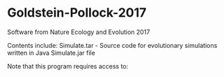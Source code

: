 # Goldstein-Pollock-2017
Software from Nature Ecology and Evolution 2017

Contents include:
  Simulate.tar - Source code for evolutionary simulations written in Java
  Simulate.jar file

Note that this program requires access to:
  
